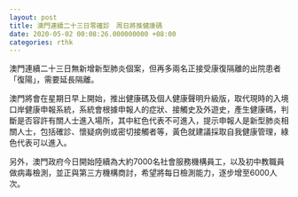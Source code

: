 ```yaml
---
layout: post
title: 澳門連續二十三日零確診　周日將推健康碼
date: 2020-05-02 00:08:26.000000000 +08:00
categories: rthk
---
```


澳門連續二十三日無新增新型肺炎個案，但再多兩名正接受康復隔離的出院患者「復陽」，需要延長隔離。

澳門將會在星期日早上開始，推出健康碼及個人健康聲明升級版，取代現時的入境口岸健康申報系統，系統會根據申報人的症狀、接觸史及外遊史，產生健康碼，判斷是否容許有關人士進入場所，其中紅色代表不可進入，提示申報人是新型肺炎相關人士，包括確診、懷疑病例或密切接觸者等，黃色就建議採取自我健康管理，綠色代表可以進入。

另外，澳門政府今日開始陸續為大約7000名社會服務機構員工，以及初中教職員做病毒檢測，並正與第三方機構商討，希望將每日檢測能力，逐步增至6000人次。

